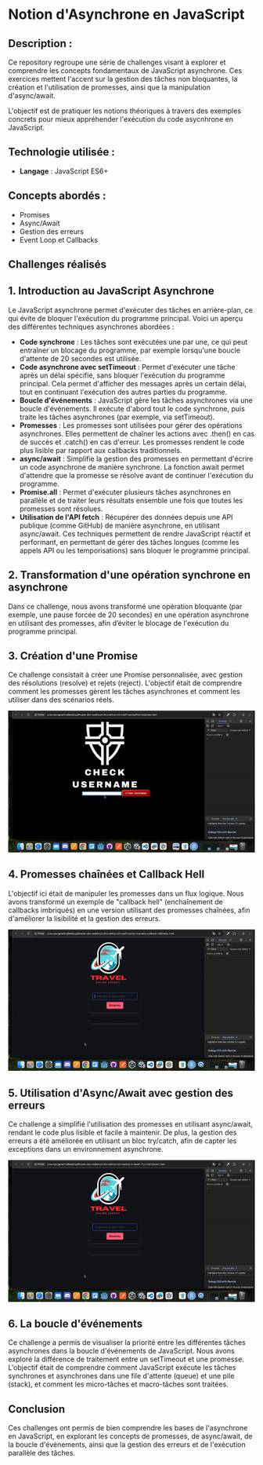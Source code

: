 # Notion d'Asynchrone en JavaScript

## Description :

Ce repository regroupe une série de challenges visant à explorer et comprendre les concepts fondamentaux de 
JavaScript asynchrone. Ces exercices mettent l'accent sur la gestion des tâches non bloquantes, la création et 
l'utilisation de promesses, ainsi que la manipulation d'async/await. 

L'objectif est de pratiquer les notions théoriques à travers des exemples concrets pour mieux appréhender 
l'exécution du code asycnhrone en JavaScript.

## Technologie utilisée :

* **Langage** : JavaScript ES6+

## Concepts abordés : 
* Promises
* Async/Await
* Gestion des erreurs
* Event Loop et Callbacks


## Challenges réalisés

## 1. Introduction au JavaScript Asynchrone
Le JavaScript asynchrone permet d'exécuter des tâches en arrière-plan, ce qui évite de bloquer l'exécution du programme principal. Voici un aperçu des différentes techniques asynchrones abordées :

* **Code synchrone** : Les tâches sont exécutées une par une, ce qui peut entraîner un blocage du programme, par exemple lorsqu'une boucle d'attente de 20 secondes est utilisée.
* **Code asynchrone avec setTimeout** : Permet d'exécuter une tâche après un délai spécifié, sans bloquer l'exécution du programme principal. Cela permet d'afficher des messages après un certain délai, tout en continuant l'exécution des autres parties du programme.
* **Boucle d'événements** : JavaScript gère les tâches asynchrones via une boucle d'événements. Il exécute d'abord tout le code synchrone, puis traite les tâches asynchrones (par exemple, via setTimeout).
* **Promesses** : Les promesses sont utilisées pour gérer des opérations asynchrones. Elles permettent de chaîner les actions avec .then() en cas de succès et .catch() en cas d'erreur. Les promesses rendent le code plus lisible par rapport aux callbacks traditionnels.
* **async/await** : Simplifie la gestion des promesses en permettant d'écrire un code asynchrone de manière synchrone. La fonction await permet d'attendre que la promesse se résolve avant de continuer l'exécution du programme.
* **Promise.all** : Permet d'exécuter plusieurs tâches asynchrones en parallèle et de traiter leurs résultats ensemble une fois que toutes les promesses sont résolues.
* **Utilisation de l'API fetch** : Récupérer des données depuis une API publique (comme GitHub) de manière asynchrone, en utilisant async/await.
Ces techniques permettent de rendre JavaScript réactif et performant, en permettant de gérer des tâches longues (comme les appels API ou les temporisations) sans bloquer le programme principal.

## 2. Transformation d'une opération synchrone en asynchrone
Dans ce challenge, nous avons transformé une opération bloquante (par exemple, une pause forcée de 20 secondes) en une opération asynchrone en utilisant des promesses, afin d’éviter le blocage de l'exécution du programme principal.

## 3. Création d'une Promise
Ce challenge consistait à créer une Promise personnalisée, avec gestion des résolutions (resolve) et rejets (reject). L'objectif était de comprendre comment les promesses gèrent les tâches asynchrones et comment les utiliser dans des scénarios réels.

![Promise](https://github.com/Sweetyamnesia/Asynchrone/blob/main/Images/Promise-ezgif.com-video-to-gif-converter.gif?raw=true)


## 4. Promesses chaînées et Callback Hell
L'objectif ici était de manipuler les promesses dans un flux logique. Nous avons transformé un exemple de "callback hell" (enchaînement de callbacks imbriqués) en une version utilisant des promesses chaînées, afin d'améliorer la lisibilité et la gestion des erreurs.

![Promise-chain-callback-hell](https://github.com/Sweetyamnesia/Asynchrone/blob/main/Images/Promises-chainees-callback-hell-ezgif.com-video-to-gif-converter.gif?raw=true)

## 5. Utilisation d'Async/Await avec gestion des erreurs
Ce challenge a simplifié l'utilisation des promesses en utilisant async/await, rendant le code plus lisible et facile à maintenir. De plus, la gestion des erreurs a été améliorée en utilisant un bloc try/catch, afin de capter les exceptions dans un environnement asynchrone.

![Async-await-try-catch](https://github.com/Sweetyamnesia/Asynchrone/blob/main/Images/Async-await-Try-catch-ezgif.com-video-to-gif-converter.gif?raw=true)

## 6. La boucle d'événements
Ce challenge a permis de visualiser la priorité entre les différentes tâches asynchrones dans la boucle d'événements de JavaScript. Nous avons exploré la différence de traitement entre un setTimeout et une promesse. L'objectif était de comprendre comment JavaScript exécute les tâches synchrones et asynchrones dans une file d'attente (queue) et une pile (stack), et comment les micro-tâches et macro-tâches sont traitées.

## Conclusion
Ces challenges ont permis de bien comprendre les bases de l'asynchrone en JavaScript, en explorant les concepts de promesses, de async/await, de la boucle d'événements, ainsi que la gestion des erreurs et de l'exécution parallèle des tâches.

